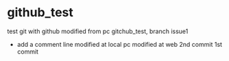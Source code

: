 # github_test
test git with github
modified from pc gitchub_test, branch issue1
  - add a comment line
modified at local pc
modified at web
2nd commit
1st commit
